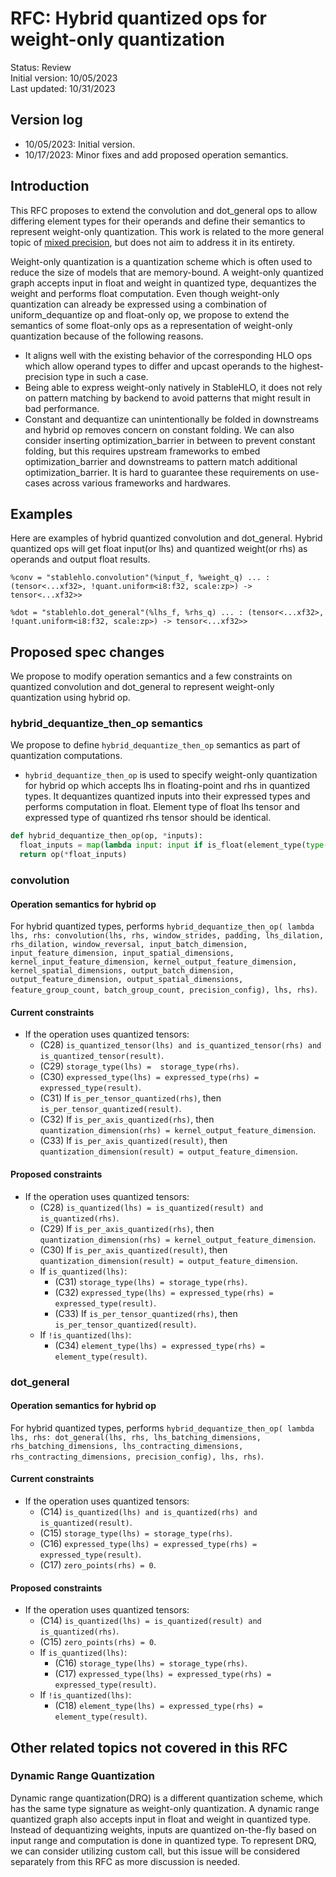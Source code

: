 # RFC: Hybrid quantized ops for weight-only quantization

Status: Review<br/>
Initial version: 10/05/2023<br/>
Last updated: 10/31/2023<br/>

## Version log

* 10/05/2023: Initial version.
* 10/17/2023: Minor fixes and add proposed operation semantics. 

## Introduction

This RFC proposes to extend the convolution and dot_general ops to allow
differing element types for their operands and define their semantics to
represent weight-only quantization. This work is related to the more general
topic of [mixed precision](https://github.com/openxla/stablehlo/issues/369), but
does not aim to address it in its entirety.

Weight-only quantization is a quantization scheme which is often used to reduce
the size of models that are memory-bound. A weight-only quantized graph accepts
input in float and weight in quantized type, dequantizes the weight and performs
float computation. Even though weight-only quantization can already be expressed
using a combination of uniform_dequantize op and float-only op, we propose to
extend the semantics of some float-only ops as a representation of weight-only
quantization because of the following reasons.

* It aligns well with the existing behavior of the corresponding HLO ops which
allow operand types to differ and upcast operands to the highest-precision type
in such a case.
* Being able to express weight-only natively in StableHLO, it does not rely on
pattern matching by backend to avoid patterns that might result in bad
performance.
* Constant and dequantize can unintentionally be folded in downstreams and
hybrid op removes concern on constant folding. We can also consider inserting
optimization_barrier in between to prevent constant folding, but this requires
upstream frameworks to embed optimization_barrier and downstreams to pattern
match additional optimization_barrier. It is hard to guarantee these
requirements on use-cases across various frameworks and hardwares.

## Examples

Here are examples of hybrid quantized convolution and dot_general. Hybrid
quantized ops will get float input(or lhs) and quantized weight(or rhs) as
operands and output float results.

```mlir
%conv = "stablehlo.convolution"(%input_f, %weight_q) ... : (tensor<...xf32>, !quant.uniform<i8:f32, scale:zp>) -> tensor<...xf32>>
```

```mlir
%dot = "stablehlo.dot_general"(%lhs_f, %rhs_q) ... : (tensor<...xf32>, !quant.uniform<i8:f32, scale:zp>) -> tensor<...xf32>>
```

## Proposed spec changes

We propose to modify operation semantics and a few constraints on quantized
convolution and dot_general to represent weight-only quantization using hybrid
op.

### hybrid_dequantize_then_op semantics

We propose to define `hybrid_dequantize_then_op` semantics as part of quantization
computations. 

* `hybrid_dequantize_then_op` is used to specify weight-only quantization for
hybrid op which accepts lhs in floating-point and rhs in quantized types. It
dequantizes quantized inputs into their expressed types and performs computation
in float. Element type of float lhs tensor and expressed type of quantized rhs
tensor should be identical.

```python
def hybrid_dequantize_then_op(op, *inputs):
  float_inputs = map(lambda input: input if is_float(element_type(type(input))) else dequantize(input) , inputs)
  return op(*float_inputs)
```

### convolution

#### Operation semantics for hybrid op

For hybrid quantized types, performs `hybrid_dequantize_then_op( lambda lhs,
rhs: convolution(lhs, rhs, window_strides, padding, lhs_dilation, rhs_dilation,
window_reversal, input_batch_dimension, input_feature_dimension,
input_spatial_dimensions, kernel_input_feature_dimension,
kernel_output_feature_dimension, kernel_spatial_dimensions,
output_batch_dimension, output_feature_dimension, output_spatial_dimensions,
feature_group_count, batch_group_count, precision_config), lhs, rhs)`.

#### Current constraints

* If the operation uses quantized tensors:
  * (C28) `is_quantized_tensor(lhs) and is_quantized_tensor(rhs) and
    is_quantized_tensor(result)`.
  * (C29) `storage_type(lhs) =  storage_type(rhs)`.
  * (C30) `expressed_type(lhs) = expressed_type(rhs) = expressed_type(result)`.
  * (C31) If `is_per_tensor_quantized(rhs)`,
    then `is_per_tensor_quantized(result)`.
  * (C32) If `is_per_axis_quantized(rhs)`, then
    `quantization_dimension(rhs) = kernel_output_feature_dimension`.
  * (C33) If `is_per_axis_quantized(result)`, then
    `quantization_dimension(result) = output_feature_dimension`.

#### Proposed constraints

* If the operation uses quantized tensors:
  * (C28) `is_quantized(lhs) = is_quantized(result) and is_quantized(rhs)`.
  * (C29) If `is_per_axis_quantized(rhs)`,
    then `quantization_dimension(rhs) = kernel_output_feature_dimension`.
  * (C30) If `is_per_axis_quantized(result)`, then 
    `quantization_dimension(result) = output_feature_dimension`.
  * If `is_quantized(lhs)`:
    * (C31) `storage_type(lhs) = storage_type(rhs)`.
    * (C32) `expressed_type(lhs) = expressed_type(rhs) = expressed_type(result)`.
    * (C33) If `is_per_tensor_quantized(rhs)`, then
      `is_per_tensor_quantized(result)`.
  * If `!is_quantized(lhs)`:
    * (C34) `element_type(lhs) = expressed_type(rhs) = element_type(result)`.

### dot_general

#### Operation semantics for hybrid op

For hybrid quantized types, performs `hybrid_dequantize_then_op( lambda lhs,
rhs: dot_general(lhs, rhs, lhs_batching_dimensions, rhs_batching_dimensions,
lhs_contracting_dimensions, rhs_contracting_dimensions, precision_config), lhs,
rhs)`.

#### Current constraints

* If the operation uses quantized tensors:
  * (C14) `is_quantized(lhs) and is_quantized(rhs) and is_quantized(result)`.
  * (C15) `storage_type(lhs) = storage_type(rhs)`.
  * (C16) `expressed_type(lhs) = expressed_type(rhs) = expressed_type(result)`.
  * (C17) `zero_points(rhs) = 0`.

#### Proposed constraints

* If the operation uses quantized tensors:
  * (C14) `is_quantized(lhs) = is_quantized(result) and is_quantized(rhs)`.
  * (C15) `zero_points(rhs) = 0`.
  * If `is_quantized(lhs)`:
    * (C16) `storage_type(lhs) = storage_type(rhs)`.
    * (C17) `expressed_type(lhs) = expressed_type(rhs) = expressed_type(result)`.
  * If `!is_quantized(lhs)`:
    * (C18) `element_type(lhs) = expressed_type(rhs) = element_type(result)`.

## Other related topics not covered in this RFC

### Dynamic Range Quantization

Dynamic range quantization(DRQ) is a different quantization scheme, which has
the same type signature as weight-only quantization. A dynamic range quantized
graph also accepts input in float and weight in quantized type. Instead of
dequantizing weights, inputs are quantized on-the-fly based on input range and
computation is done in quantized type. To represent DRQ, we can consider
utilizing custom call, but this issue will be considered separately from this
RFC as more discussion is needed. 
